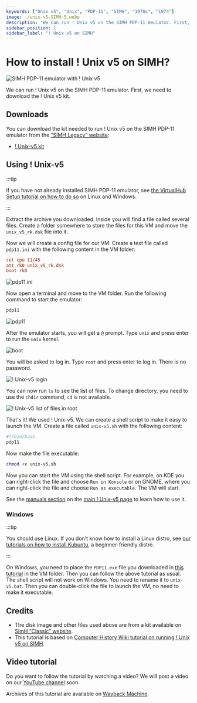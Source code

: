 ```yaml
---
keywords: ["Unix v5", "Unix", "PDP-11", "SIMH", "1970s", "1974"]
image: ./unix-v5-SIMH-5.webp
description: 'We can run ! Unix v5 on the SIMH PDP-11 emulator. First, we need to download the ! Unix v5 kit. You can download the kit needed to run it on the SIMH PDP-11 emulator from the "SIMH Legacy" website.'
sidebar_position: 1
sidebar_label: "! Unix v5 on SIMH"
---
```


# How to install ! Unix v5 on SIMH?

![SIMH PDP-11 emulator with ! Unix v5](./unix-v5-SIMH-5.webp)

We can run ! Unix v5 on the SIMH PDP-11 emulator. First, we need to download the ! Unix v5 kit.

## Downloads

You can download the kit needed to run ! Unix v5 on the SIMH PDP-11 emulator from the [“SIMH Legacy” website](http://simh.trailing-edge.com/):

- [! Unix-v5 kit](http://simh.trailing-edge.com/kits/uv5swre.zip)

## Using ! Unix-v5

:::tip

If you have not already installed SIMH PDP-11 emulator, see [the VirtualHub Setup tutorial on how to do so](https://setup.virtualhub.eu.org/simh-pdp11/) on Linux and Windows.

:::

Extract the archive you downloaded. Inside you will find a file called several files. Create a folder somewhere to store the files for this VM and move the `unix_v5_rk.dsk` file into it.

Now we will create a config file for our VM. Create a text file called `pdp11.ini` with the following content in the VM folder:

```ini
set cpu 11/45
att rk0 unix_v5_rk.dsk
boot rk0
```

![pdp11.ini](./unix-v5-SIMH-1.webp)

Now open a terminal and move to the VM folder. Run the following command to start the emulator:

```bash
pdp11
```

![pdp11](unix-v5-SIMH-2.webp)

After the emulator starts, you will get a `@` prompt. Type `unix` and press enter to run the `unix` kernel.

![boot](./unix-v5-SIMH-3.webp)

You will be asked to log in. Type `root` and press enter to log in. There is no password.

![! Unix-v5 login](./unix-v5-SIMH-4.webp)

You can now run `ls` to see the list of files. To change directory, you need to use the `chdir` command, `cd` is not available.

![! Unix-v5 list of files in root](./unix-v5-SIMH-5.webp)

That's it! We used ! Unix-v5. We can create a shell script to make it easy to launch the VM. Create a file called `unix-v5.sh` with the following content:

```bash
#!/bin/bash
pdp11
```

Now make the file executable:

```bash
chmod +x unix-v5.sh
```

Now you can start the VM using the shell script. For example, on KDE you can right-click the file and choose `Run in Konsole` or on GNOME, where you can right-click the file and choose `Run as executable`. The VM will start.

See the [manuals section](/1970s/1974/unix-v5/#manuals) on the [main ! Unix-v5 page](/1970s/1974/unix-v5) to learn how to use it.

### Windows

:::tip

You should use Linux. If you don’t know how to install a Linux distro, see [our tutorials on how to install Kubuntu](https://setup.virtualhub.eu.org/tag/os/), a beginner-friendly distro.

:::

On Windows, you need to place the `PDP11.exe` file you downloaded in [this tutorial](https://setup.virtualhub.eu.org/simh-pdp11#windows) in the VM folder. Then you can follow the above tutorial as usual. The shell script will not work on Windows. You need to rename it to `unix-v5.bat`. Then you can double-click the file to launch the VM, no need to make it executable.

## Credits

- The disk image and other files used above are from a kit available on [SimH “Classic” website](http://simh.trailing-edge.com/).
- This tutorial is based on [Computer History Wiki tutorial on running ! Unix v5 on SIMH](https://gunkies.org/wiki/Running_Unix_v5_in_SIMH).

## Video tutorial

Do you want to follow the tutorial by watching a video? We will post a video on our [YouTube channel](https://www.youtube.com/@virtua1hub) soon.

Archives of this tutorial are available on [Wayback Machine](https://web.archive.org/web/*/https://virtualhub.eu.org/1970s/1974/unix-v5/simh/).
